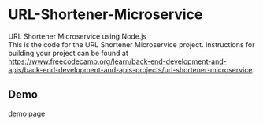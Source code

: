 # URL-Shortener-Microservice
URL Shortener Microservice using Node.js
<br>
This is the code for the URL Shortener Microservice project. Instructions for building your project can be found at https://www.freecodecamp.org/learn/back-end-development-and-apis/back-end-development-and-apis-projects/url-shortener-microservice.
## Demo 
[demo page](https://url-shortener-microservice-k-ilyas.glitch.me/)
